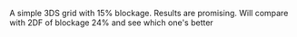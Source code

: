 A simple 3DS grid with 15% blockage. Results are promising. Will compare with 2DF of blockage 24% and see which one's better
